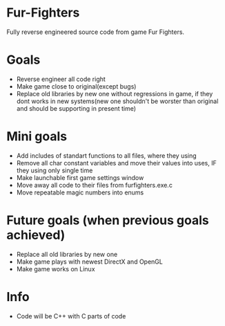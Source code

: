 # Fur-Fighters
Fully reverse engineered source code from game Fur Fighters.

# Goals
* Reverse engineer all code right
* Make game close to original(except bugs)
* Replace old libraries by new one without regressions in game, if they dont works in new systems(new one shouldn't be worster than original and should be supporting in present time)

# Mini goals
* Add includes of standart functions to all files, where they using
* Remove all char constant variables and move their values into uses, IF they using only single time 
* Make launchable first game settings window
* Move away all code to their files from furfighters.exe.c
* Move repeatable magic numbers into enums

# Future goals (when previous goals achieved)
* Replace all old libraries by new one
* Make game plays with newest DirectX and OpenGL
* Make game works on Linux

# Info
* Code will be C++ with C parts of code
